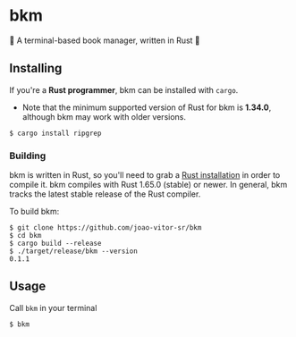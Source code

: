 # bkm

📕 A terminal-based book manager, written in Rust 🦀

## Installing

If you're a **Rust programmer**, bkm can be installed with `cargo`.

- Note that the minimum supported version of Rust for bkm is **1.34.0**,
  although bkm may work with older versions.

```
$ cargo install ripgrep
```

### Building

bkm is written in Rust, so you'll need to grab a
[Rust installation](https://www.rust-lang.org/) in order to compile it.
bkm compiles with Rust 1.65.0 (stable) or newer. In general, bkm tracks
the latest stable release of the Rust compiler.

To build bkm:

```
$ git clone https://github.com/joao-vitor-sr/bkm
$ cd bkm
$ cargo build --release
$ ./target/release/bkm --version
0.1.1
```

## Usage

Call `bkm` in your terminal

```sh
$ bkm
```
